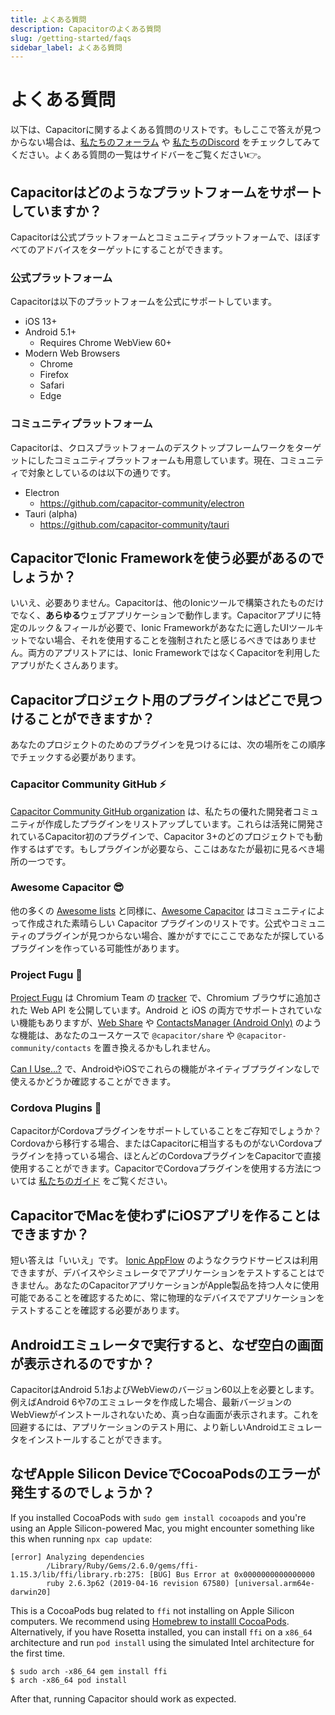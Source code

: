 ```yaml
---
title: よくある質問
description: Capacitorのよくある質問
slug: /getting-started/faqs
sidebar_label: よくある質問
---
```


# よくある質問

以下は、Capacitorに関するよくある質問のリストです。もしここで答えが見つからない場合は、[私たちのフォーラム](https://forum.ionicframework.com) や [私たちのDiscord](https://ionic.link/discord) をチェックしてみてください。よくある質問の一覧はサイドバーをご覧ください👉。

## Capacitorはどのようなプラットフォームをサポートしていますか？

Capacitorは公式プラットフォームとコミュニティプラットフォームで、ほぼすべてのアドバイスをターゲットにすることができます。

### 公式プラットフォーム

Capacitorは以下のプラットフォームを公式にサポートしています。
- iOS 13+
- Android 5.1+
  - Requires Chrome WebView 60+
- Modern Web Browsers
  - Chrome
  - Firefox
  - Safari
  - Edge

### コミュニティプラットフォーム

Capacitorは、クロスプラットフォームのデスクトップフレームワークをターゲットにしたコミュニティプラットフォームも用意しています。現在、コミュニティで対象としているのは以下の通りです。
- Electron
  - https://github.com/capacitor-community/electron
- Tauri (alpha)
  - https://github.com/capacitor-community/tauri


## CapacitorでIonic Frameworkを使う必要があるのでしょうか？

いいえ、必要ありません。Capacitorは、他のIonicツールで構築されたものだけでなく、**あらゆる**ウェブアプリケーションで動作します。Capacitorアプリに特定のルック＆フィールが必要で、Ionic Frameworkがあなたに適したUIツールキットでない場合、それを使用することを強制されたと感じるべきではありません。両方のアプリストアには、Ionic FrameworkではなくCapacitorを利用したアプリがたくさんあります。

## Capacitorプロジェクト用のプラグインはどこで見つけることができますか？

あなたのプロジェクトのためのプラグインを見つけるには、次の場所をこの順序でチェックする必要があります。

### Capacitor Community GitHub ⚡

[Capacitor Community GitHub organization](https://github.com/capacitor-community) は、私たちの優れた開発者コミュニティが作成したプラグインをリストアップしています。これらは活発に開発されているCapacitor初のプラグインで、Capacitor 3+のどのプロジェクトでも動作するはずです。もしプラグインが必要なら、ここはあなたが最初に見るべき場所の一つです。

### Awesome Capacitor 😎

他の多くの [Awesome lists](https://github.com/sindresorhus/awesome) と同様に、[Awesome Capacitor](https://github.com/riderx/awesome-capacitor) はコミュニティによって作成された素晴らしい Capacitor プラグインのリストです。公式やコミュニティのプラグインが見つからない場合、誰かがすでにここであなたが探しているプラグインを作っている可能性があります。

### Project Fugu 🐡

[Project Fugu](https://www.chromium.org/teams/web-capabilities-fugu/) は Chromium Team の [tracker](https://fugu-tracker.web.app/#shipped) で、Chromium ブラウザに追加された Web API を公開しています。Android と iOS の両方でサポートされていない機能もありますが、[Web Share](https://developer.mozilla.org/en-US/docs/Web/API/Web_Share_API) や [ContactsManager (Android Only)](https://developer.mozilla.org/en-US/docs/Web/API/ContactsManager) のような機能は、あなたのユースケースで `@capacitor/share` や `@capacitor-community/contacts` を置き換えるかもしれません。

[Can I Use...?](https://caniuse.com) で、AndroidやiOSでこれらの機能がネイティブプラグインなしで使えるかどうか確認することができます。

### Cordova Plugins 🔌

CapacitorがCordovaプラグインをサポートしていることをご存知でしょうか？Cordovaから移行する場合、またはCapacitorに相当するものがないCordovaプラグインを持っている場合、ほとんどのCordovaプラグインをCapacitorで直接使用することができます。CapacitorでCordovaプラグインを使用する方法については [私たちのガイド](https://capacitorjs.com/docs/plugins/cordova) をご覧ください。

## CapacitorでMacを使わずにiOSアプリを作ることはできますか？

短い答えは「いいえ」です。 [Ionic AppFlow](https://ionic.io/appflow) のようなクラウドサービスは利用できますが、デバイスやシミュレータでアプリケーションをテストすることはできません。あなたのCapacitorアプリケーションがApple製品を持つ人々に使用可能であることを確認するために、常に物理的なデバイスでアプリケーションをテストすることを確認する必要があります。

## Androidエミュレータで実行すると、なぜ空白の画面が表示されるのですか？

CapacitorはAndroid 5.1およびWebViewのバージョン60以上を必要とします。例えばAndroid 6や7のエミュレータを作成した場合、最新バージョンのWebViewがインストールされないため、真っ白な画面が表示されます。これを回避するには、アプリケーションのテスト用に、より新しいAndroidエミュレータをインストールすることができます。

## なぜApple Silicon DeviceでCocoaPodsのエラーが発生するのでしょうか？

If you installed CocoaPods with `sudo gem install cocoapods` and you're using an Apple Silicon-powered Mac, you might encounter something like this when running `npx cap update`:

```
[error] Analyzing dependencies
        /Library/Ruby/Gems/2.6.0/gems/ffi-1.15.3/lib/ffi/library.rb:275: [BUG] Bus Error at 0x0000000000000000
        ruby 2.6.3p62 (2019-04-16 revision 67580) [universal.arm64e-darwin20]
```

This is a CocoaPods bug related to `ffi` not installing on Apple Silicon computers.
We recommend using [Homebrew to installl CocoaPods](/docs/getting-started/environment-setup#homebrew).
Alternatively, if you have Rosetta installed, you can install `ffi` on a `x86_64` architecture and run `pod install` using the simulated Intel architecture for the first time.

```
$ sudo arch -x86_64 gem install ffi
$ arch -x86_64 pod install
```

After that, running Capacitor should work as expected.
